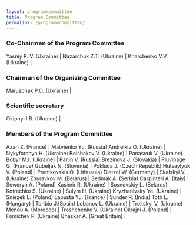 ```yaml
---
layout: programmcommittee
title: Program Committee
permalink: /programmcommittee/
---
```


### Co-Chairmen of the Program Committee 

 Yasniy P. V.  (Ukraine) |
 Nazarchuk Z.T.  (Ukraine) | 
 Kharchenko V.V.  (Ukraine) |

### Chairman of the Organizing Committee

 Maruschak P.O.  (Ukraine) |

### Scientific secretary 

Okipnyi I.B.  (Ukraine) |

### Members of the Program Committee 

Azari Z. (France) | Matvienko Yu. (Russia) 
Andreikiv O. (Ukraine) | Nykyforchyn H. (Ukraine) 
Bolshakov V. (Ukraine) | Panasyuk V. (Ukraine) 
Bobyr M.I. (Ukraine)  | Panin V. (Russia) 
Brezinova J. (Slovakia) | Pluvinage G. (France) 
Gubeljak N.  (Slovenia) | Pokluda J. (Czech Republik) 
Hutsaylyuk V. (Poland) | Prentkovskis O. (Lithuania) 
Dietzel W. (Germany) | Skalskyi V. (Ukraine) 
Zhuravkov М. (Belarus) | Sedmak A. (Serbia) 
Carpinteri A. (Italy) | Seweryn A. (Poland) 
Kushnir R. (Ukraine) | Sosnovskiy L. (Belarus) 
Kotrechko S. (Ukraine) | Sulym H. (Ukraine) 
Kryzhanivsky Ye. (Ukraine) | Sniezek L. (Poland) 
Lapusta Yu. (France) | Sunder R. (India) 
Toth L. (Hungary) | Toribio J.(Spain) 
Lobanov L. (Ukraine) | Troitskyi V. (Ukraine) 
Menou A. (Morocco) | Troshchenko V. (Ukraine) 
Okrajni J. (Poland) | Fomichev P. (Ukraine) 
Bhaskar A.   (Great Britain) |





